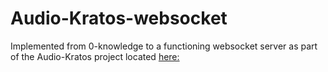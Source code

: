 # Audio-Kratos-websocket

Implemented from 0-knowledge to a functioning websocket server as part of the Audio-Kratos project located [here:](https://github.com/chi-grasshoppers-2015/Audio-Kratos/blob/master/README.md)
